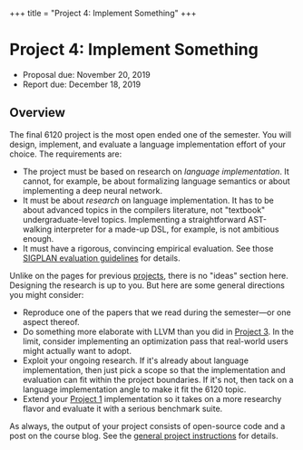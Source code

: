 +++
title = "Project 4: Implement Something"
+++
# Project 4: Implement Something

- Proposal due: November 20, 2019
- Report due: December 18, 2019


## Overview

The final 6120 project is the most open ended one of the semester.
You will design, implement, and evaluate a language implementation effort of your choice.
The requirements are:

- The project must be based on research on *language implementation*. It cannot, for example, be about formalizing language semantics or about implementing a deep neural network.
- It must be about *research* on language implementation. It has to be about advanced topics in the compilers literature, not "textbook" undergraduate-level topics. Implementing a straightforward AST-walking interpreter for a made-up DSL, for example, is not ambitious enough.
- It must have a rigorous, convincing empirical evaluation. See those [SIGPLAN evaluation guidelines][eeg] for details.

Unlike on the pages for previous [projects][project], there is no "ideas" section here.
Designing the research is up to you.
But here are some general directions you might consider:

- Reproduce one of the papers that we read during the semester—or one aspect thereof.
- Do something more elaborate with LLVM than you did in [Project 3][p3]. In the limit, consider implementing an optimization pass that real-world users might actually want to adopt.
- Exploit your ongoing research. If it's already about language implementation, then just pick a scope so that the implementation and evaluation can fit within the project boundaries. If it's not, then tack on a language implementation angle to make it fit the 6120 topic.
- Extend your [Project 1][p1] implementation so it takes on a more researchy flavor and evaluate it with a serious benchmark suite.

As always, the output of your project consists of open-source code and a post on the course blog.
See the [general project instructions][project] for details.

[project]: @/project/_index.md
[p1]: @/project/1.md
[p3]: @/project/3.md
[eeg]: https://www.sigplan.org/Resources/EmpiricalEvaluation/
